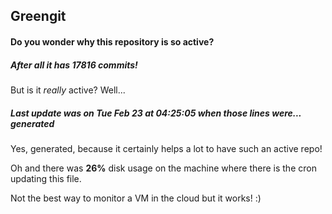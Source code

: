 ## Greengit

#### Do you wonder why this repository is so active?

##### After all it has 17816 commits!

But is it *really* active? Well...

##### Last update was on Tue Feb 23 at 04:25:05 when those lines were... generated

Yes, generated, because it certainly helps a lot to have such an active repo!

Oh and there was **26%** disk usage on the machine
where there is the cron updating this file.

Not the best way to monitor a VM in the cloud but it works! :)
